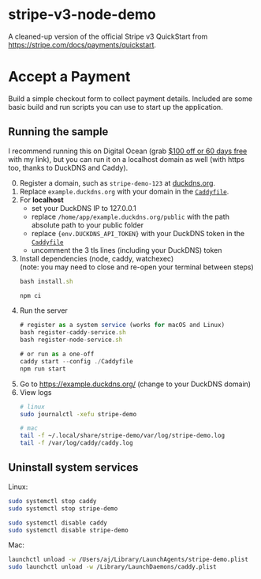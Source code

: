 # stripe-v3-node-demo

A cleaned-up version of the official Stripe v3 QuickStart from
<https://stripe.com/docs/payments/quickstart>.

# Accept a Payment

Build a simple checkout form to collect payment details. Included are some basic
build and run scripts you can use to start up the application.

## Running the sample

I recommend running this on Digital Ocean (grab
[$100 off or 60 days free](https://m.do.co/c/18ec10e74dae) with my link), but
you can run it on a localhost domain as well (with https too, thanks to DuckDNS
and Caddy).

0. Register a domain, such as `stripe-demo-123` at
   [duckdns.org](https://duckdns.org).
1. Replace `example.duckdns.org` with your domain in the
   [`Caddyfile`](/Caddyfile).
2. For **localhost**
   - set your DuckDNS IP to 127.0.0.1
   - replace `/home/app/example.duckdns.org/public` with the path absolute path to your public folder
   - replace `{env.DUCKDNS_API_TOKEN}` with your DuckDNS token in the
     [`Caddyfile`](/Caddyfile)
   - uncomment the 3 tls lines (including your DuckDNS) token
3. Install dependencies (node, caddy, watchexec) \
   (note: you may need to close and re-open your terminal between steps)
   ```js
   bash install.sh
   ```
   ```js
   npm ci
   ```
4. Run the server
   ```js
   # register as a system service (works for macOS and Linux)
   bash register-caddy-service.sh
   bash register-node-service.sh
   ```
   ```js
   # or run as a one-off
   caddy start --config ./Caddyfile
   npm run start
   ```
5. Go to <https://example.duckdns.org/> (change to your DuckDNS domain)
6. View logs
   ```bash
   # linux
   sudo journalctl -xefu stripe-demo
   ```
   ```bash
   # mac
   tail -f ~/.local/share/stripe-demo/var/log/stripe-demo.log
   tail -f /var/log/caddy/caddy.log
   ```

## Uninstall system services

Linux:

```bash
sudo systemctl stop caddy
sudo systemctl stop stripe-demo

sudo systemctl disable caddy
sudo systemctl disable stripe-demo
```

Mac:

```bash
launchctl unload -w /Users/aj/Library/LaunchAgents/stripe-demo.plist
sudo launchctl unload -w /Library/LaunchDaemons/caddy.plist
```
